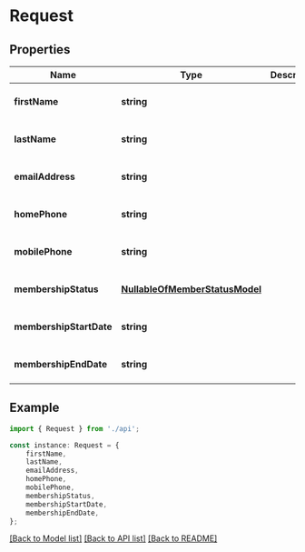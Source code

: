# Request


## Properties

Name | Type | Description | Notes
------------ | ------------- | ------------- | -------------
**firstName** | **string** |  | [optional] [default to undefined]
**lastName** | **string** |  | [optional] [default to undefined]
**emailAddress** | **string** |  | [optional] [default to undefined]
**homePhone** | **string** |  | [optional] [default to undefined]
**mobilePhone** | **string** |  | [optional] [default to undefined]
**membershipStatus** | [**NullableOfMemberStatusModel**](NullableOfMemberStatusModel.md) |  | [optional] [default to undefined]
**membershipStartDate** | **string** |  | [optional] [default to undefined]
**membershipEndDate** | **string** |  | [optional] [default to undefined]

## Example

```typescript
import { Request } from './api';

const instance: Request = {
    firstName,
    lastName,
    emailAddress,
    homePhone,
    mobilePhone,
    membershipStatus,
    membershipStartDate,
    membershipEndDate,
};
```

[[Back to Model list]](../README.md#documentation-for-models) [[Back to API list]](../README.md#documentation-for-api-endpoints) [[Back to README]](../README.md)
